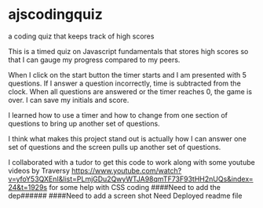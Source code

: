 # ajscodingquiz
a coding quiz that keeps track of high scores


This is a timed quiz on Javascript fundamentals that stores high scores so that I can gauge my progress compared to my peers.

When I click on the start button the timer starts and I am presented with 5 questions.  If I answer a question incorrectly, time is subtracted from the clock. When all questions are answered or the timer reaches 0, the game is over.  I can save my initials and score. 

I learned how to use a timer and how to change from one section of questions to bring up another set of questions.  

I think what makes this project stand out is actually how I can answer one set of questions and the screen pulls up another set of questions.

I collaborated with a tudor to get this code to work along with some youtube videos by Traversy
https://www.youtube.com/watch?v=yfoY53QXEnI&list=PLmjGDu2QwyWTJA98qmTF73F93tHH2nUQs&index=24&t=1929s for some help with CSS coding
####Need to add the dep######
####Need to add a screen shot
Need Deployed readme file